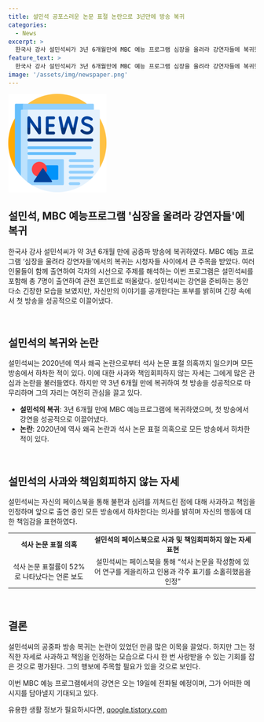 ```yaml
---
title: 설민석 공포스러운 논문 표절 논란으로 3년만에 방송 복귀
categories:
  - News
excerpt: >
  한국사 강사 설민석씨가 3년 6개월만에 MBC 예능 프로그램 심장을 울려라 강연자들에 복귀했다. 공중파 방송에서 포착된 설씨는 강연을 위한 리허설에서 실수를 범하고, 첫 방송에서 긴장하고 공포 스러움을 토로했다. 이에 대한 반응과 이야기는 계속된다. 2020년 논문 표절 논란 이후 설민석씨는 모든 방송에서 하차했으며, 이에 대한 사과와 책임을 통감하며 앞으로 출연 중인 모든 방송에서 하차하겠다는 의지를 피력했다.
feature_text: >
  한국사 강사 설민석씨가 3년 6개월만에 MBC 예능 프로그램 심장을 울려라 강연자들에 복귀했다. 공중파 방송에서 포착된 설씨는 강연을 위한 리허설에서 실수를 범하고, 첫 방송에서 긴장하고 공포 스러움을 토로했다. 이에 대한 반응과 이야기는 계속된다. 2020년 논문 표절 논란 이후 설민석씨는 모든 방송에서 하차했으며, 이에 대한 사과와 책임을 통감하며 앞으로 출연 중인 모든 방송에서 하차하겠다는 의지를 피력했다.
image: '/assets/img/newspaper.png'
---
```


<p><img src="/assets/img/newspaper.png" alt="kimp 속보" /></p>

<h2>설민석, MBC 예능프로그램 '심장을 울려라 강연자들'에 복귀</h2>

<p>한국사 강사 설민석씨가 약 3년 6개월 만에 공중파 방송에 복귀하였다. MBC 예능 프로그램 ‘심장을 울려라 강연자들’에서의 복귀는 시청자들 사이에서 큰 주목을 받았다. 여러 인물들이 함께 출연하여 각자의 시선으로 주제를 해석하는 이번 프로그램은 설민석씨를 포함해 총 7명이 출연하여 관전 포인트로 떠올랐다. 설민석씨는 강연을 준비하는 동안 다소 긴장한 모습을 보였지만, 자신만의 이야기를 공개한다는 포부를 밝히며 긴장 속에서 첫 방송을 성공적으로 이끌어냈다.</p>

<p data-ke-size="size16">&nbsp;</p>

<h2 data-ke-size="size26">설민석의 복귀와 논란</h2>

<p>설민석씨는 2020년에 역사 왜곡 논란으로부터 석사 논문 표절 의혹까지 일으키며 모든 방송에서 하차한 적이 있다. 이에 대한 사과와 책임회피하지 않는 자세는 그에게 많은 관심과 논란을 불러들였다. 하지만 약 3년 6개월 만에 복귀하여 첫 방송을 성공적으로 마무리하며 그의 자리는 여전히 관심을 끌고 있다.</p>

<ul>
  <li><b>설민석의 복귀</b>: 3년 6개월 만에 MBC 예능프로그램에 복귀하였으며, 첫 방송에서 강연을 성공적으로 이끌어냈다.</li>
  <li><b>논란</b>: 2020년에 역사 왜곡 논란과 석사 논문 표절 의혹으로 모든 방송에서 하차한 적이 있다.</li>
</ul>

<p data-ke-size="size16">&nbsp;</p>

<h2 data-ke-size="size26">설민석의 사과와 책임회피하지 않는 자세</h2>

<p>설민석씨는 자신의 페이스북을 통해 불편과 심려를 끼쳐드린 점에 대해 사과하고 책임을 인정하며 앞으로 출연 중인 모든 방송에서 하차한다는 의사를 밝히며 자신의 행동에 대한 책임감을 표현하였다.</p>

<table>
  <tr>
    <td style="text-align: center; height: 17px;"><b>석사 논문 표절 의혹</b></td>
    <td style="text-align: center; height: 17px;"><b>설민석의 페이스북으로 사과 및 책임회피하지 않는 자세 표현</b></td>
  </tr>
  <tr>
    <td style="text-align: center; height: 17px;">석사 논문 표절률이 52%로 나타났다는 언론 보도</td>
    <td style="text-align: center; height: 17px;">설민석씨는 페이스북을 통해 “석사 논문을 작성함에 있어 연구를 게을리하고 인용과 각주 표기를 소홀히했음을 인정”</td>
  </tr>
</table>

<p data-ke-size="size16">&nbsp;</p>

<h2 data-ke-size="size26">결론</h2>

<p>설민석씨의 공중파 방송 복귀는 논란이 있었던 만큼 많은 이목을 끌었다. 하지만 그는 정직한 자세로 사과하고 책임을 인정하는 모습으로 다시 한 번 사랑받을 수 있는 기회를 잡은 것으로 평가된다. 그의 행보에 주목할 필요가 있을 것으로 보인다.</p>

<p>이번 MBC 예능 프로그램에서의 강연은 오는 19일에 전파될 예정이며, 그가 어떠한 메시지를 담아낼지 기대되고 있다.</p>
유용한 생활 정보가 필요하시다면, <a href="https://qoogle.tistory.com" rel="dofollow">qoogle.tistory.com</a>


